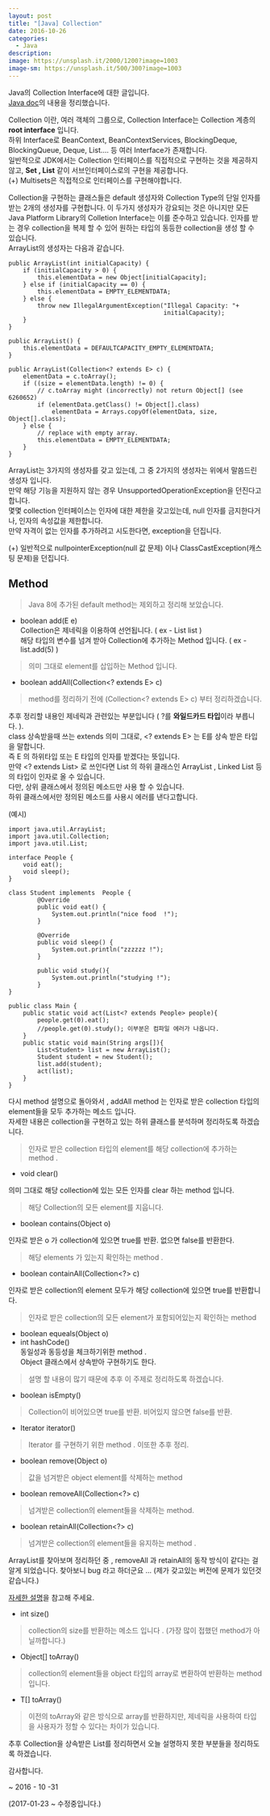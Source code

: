 ```yaml
---
layout: post
title: "[Java] Collection"
date: 2016-10-26
categories:
  - Java
description: 
image: https://unsplash.it/2000/1200?image=1003
image-sm: https://unsplash.it/500/300?image=1003
---
```



Java의 Collection Interface에 대한 글입니다.        
[Java doc](https://docs.oracle.com/javase/8/docs/api/)의 내용을 정리했습니다.     


Collection 이란, 여러 객체의 그룹으로, Collection Interface는 Collection 계층의 **root interface** 입니다.      
하위 Interface로 BeanContext, BeanContextServices, BlockingDeque<E>, BlockingQueue<E>, Deque<E>, List<E>.... 등 여러 Interface가 존재합니다.            
일반적으로 JDK에서는 Collection 인터페이스를 직접적으로 구현하는 것을 제공하지 않고, **Set , List** 같이 서브인터페이스로의 구현을 제공합니다.   
(+) Multisets은 직접적으로 인터페이스를 구현해야합니다.    

Collection을 구현하는 클래스들은  default 생성자와 Collection Type의 단일 인자를 받는 2개의 생성자를 구현합니다.  이 두가지 생성자가 강요되는 것은 아니지만 모든 Java Platform Library의 Colletion Interface는 이를 준수하고 있습니다.
인자를 받는 경우 collection을 복제 할 수 있어 원하는 타입의 동등한 collection을 생성 할 수 있습니다.   
ArrayList의 생성자는 다음과 같습니다.    


    public ArrayList(int initialCapacity) {
        if (initialCapacity > 0) {
            this.elementData = new Object[initialCapacity];
        } else if (initialCapacity == 0) {
            this.elementData = EMPTY_ELEMENTDATA;
        } else {
            throw new IllegalArgumentException("Illegal Capacity: "+
                                               initialCapacity);
        }
    }

    public ArrayList() {
        this.elementData = DEFAULTCAPACITY_EMPTY_ELEMENTDATA;
    }

    public ArrayList(Collection<? extends E> c) {
        elementData = c.toArray();
        if ((size = elementData.length) != 0) {
            // c.toArray might (incorrectly) not return Object[] (see 6260652)
            if (elementData.getClass() != Object[].class)
                elementData = Arrays.copyOf(elementData, size, Object[].class);
        } else {
            // replace with empty array.
            this.elementData = EMPTY_ELEMENTDATA;
        }
    }   

ArrayList는 3가지의 생성자를 갖고 있는데, 그 중 2가지의 생성자는 위에서 말씀드린 생성자 입니다.   
만약 해당 기능을 지원하지 않는 경우 UnsupportedOperationException을 던진다고 합니다.    
몇몇 collection 인터페이스는 인자에 대한 제한을 갖고있는데, null 인자를 금지한다거나, 인자의 속성값을 제한합니다.  
만약 자격이 없는 인자를 추가하려고 시도한다면, exception을 던집니다.        

(+) 일반적으로 nullpointerException(null 값 문제) 이나 ClassCastException(캐스팅 문제)을 던집니다.  



## Method  

   
> Java 8에 추가된 default method는 제외하고 정리해 보았습니다.      
    
+ boolean add(E e)     
Collection은 제네릭을 이용하여 선언됩니다. ( ex - List<Integer> list )     
해당 타입의 변수를 넘겨 받아 Collection에 추가하는 Method 입니다. ( ex - list.add(5) )     
   
> 의미 그대로 element를 삽입하는 Method 입니다.   
   
+ boolean addAll(Collection<? extends E> c)      
> method를 정리하기 전에 (Collection<? extends E> c) 부터 정리하겠습니다.    
    
추후 정리할 내용인 제네릭과 관련있는 부분입니다 ( ?를 **와일드카드 타입**이라 부릅니다. ).     
class 상속받을때 쓰는 extends 의미 그대로,  <? extends E> 는 E를 상속 받은 타입을 말합니다.     
즉 E 의 하위타입 또는 E 타입의 인자를 받겠다는 뜻입니다.      
만약 <? extends List> 로 쓰인다면 List 의 하위 클래스인 ArrayList , Linked List 등의 타입이 인자로 올 수 있습니다.     
다만, 상위 클래스에서 정의된 메소드만 사용 할 수 있습니다.     
하위 클래스에서만 정의된 메소드를 사용시 에러를 낸다고합니다.    
   
(예시)   
     


    import java.util.ArrayList;
    import java.util.Collection;
    import java.util.List;

    interface People {
        void eat();
        void sleep();
    }

    class Student implements  People {
            @Override
            public void eat() {
                System.out.println("nice food  !");
            }
            
            @Override
            public void sleep() {
                System.out.println("zzzzzz !");
            }
            
            public void study(){
                System.out.println("studying !");
            }
    }

    public class Main {
        public static void act(List<? extends People> people){
            people.get(0).eat();
            //people.get(0).study(); 이부분은 컴파일 에러가 나옵니다.
        }
        public static void main(String args[]){
            List<Student> list = new ArrayList();
            Student student = new Student();
            list.add(student);
            act(list);
        }
    }   


   
다시 method 설명으로 돌아와서 , addAll method 는  인자로 받은 collection 타입의 element들을 모두 추가하는 메소드 입니다.      
자세한 내용은 collection을 구현하고 있는 하위 클래스를 분석하며 정리하도록 하겠습니다.   

> 인자로 받은 collection 타입의 element를 해당 collection에 추가하는 method .   

+ void clear()   

의미 그대로 해당 collection에 있는 모든 인자를 clear 하는 method 입니다.   

> 해당 Collection의 모든 element를 지웁니다.    

+ boolean contains(Object o)   

인자로 받은 o 가 collection에 있으면 true를 반환. 없으면 false를 반환한다.   

> 해당 elements 가 있는지 확인하는 method .   

+ boolean containAll(Collection<?> c)   

인자로 받은 collection의 element 모두가  해당 collection에 있으면 true를 반환합니다.   

> 인자로 받은 collection의 모든 element가 포함되어있는지 확인하는 method   

+ boolean equeals(Object o)   
+ int hashCode()   
동일성과 동등성을 체크하기위한 method .   
Object 클래스에서 상속받아 구현하기도 한다.   

> 설명 할 내용이 많기 때문에 추후 이 주제로 정리하도록 하겠습니다.   


+ boolean isEmpty()   

> Collection이 비어있으면 true를 반환. 비어있지 않으면 false를 반환.   

+ Iterator<E> iterator()   

> Iterator 를 구현하기 위한 method . 이또한 추후 정리.

+ boolean remove(Object o)

> 값을 넘겨받은 object element를 삭제하는 method

+ boolean removeAll(Collection<?> c)   
 
> 넘겨받은 collection의 element들을 삭제하는 method.
   
+ boolean retainAll(Collection<?> c)    

> 넘겨받은 collection의 element들을 유지하는 method .
 
ArrayList를 찾아보며 정리하던 중 , removeAll 과 retainAll의 동작 방식이 같다는 걸 알게 되었습니다. 찾아보니 bug 라고 하더군요 ... (제가 갖고있는 버전에 문제가 있던것 같습니다.)
      
[자세한 설명](http://stackoverflow.com/questions/8372576/java-commons-collections-removeall)을 참고해 주세요.
 
+ int size()
   
> collection의 size를 반환하는 메소드 입니다 . (가장 많이 접했던 method가 아닐까합니다.)

+ Object[] toArray()  

> collection의 element들을 object 타입의 array로 변환하여 반환하는 method 입니다.

+ <T> T[] toArray()

> 이전의 toArray와 같은 방식으로 array를 반환하지만, 제네릭을 사용하여 타입을 사용자가 정할 수 있다는 차이가 있습니다.   




추후 Collection을 상속받은 List를 정리하면서 오늘 설명하지 못한 부분들을 정리하도록 하겠습니다.    

감사합니다. 

~ 2016 - 10 -31

(2017-01-23 ~ 수정중입니다.)

